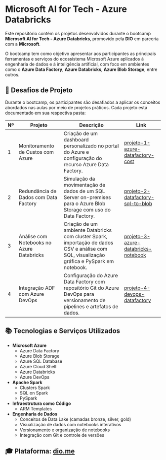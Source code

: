 # Microsoft AI for Tech - Azure Databricks

Este repositório contém os projetos desenvolvidos durante o bootcamp **Microsoft AI for Tech - Azure Databricks**, promovido pela **DIO** em parceria com a **Microsoft**.

O bootcamp tem como objetivo apresentar aos participantes as principais ferramentas e serviços do ecossistema Microsoft Azure aplicados à engenharia de dados e à inteligência artificial, com foco em ambientes como o **Azure Data Factory**, **Azure Databricks**, **Azure Blob Storage**, entre outros.


## 📁 Desafios de Projeto

Durante o bootcamp, os participantes são desafiados a aplicar os conceitos abordados nas aulas por meio de projetos práticos. Cada projeto está documentado em sua respectiva pasta:

| Nº | Projeto | Descrição | Link |
|----|---------|-----------|------|
| 1 | Monitoramento de Custos com Azure | Criação de um dashboard personalizado no portal do Azure e configuração do recurso Azure Data Factory. | [projeto-1-azure-datafactory-cost](./projeto-1-azure-datafactory-cost) |
| 2 | Redundância de Dados com Data Factory | Simulação da movimentação de dados de um SQL Server on-premises para o Azure Blob Storage com uso do Data Factory. | [projeto-2-datafactory-sql-to-blob](./projeto-2-datafactory-sql-to-blob) |
| 3 | Análise com Notebooks no Azure Databricks | Criação de um ambiente Databricks com cluster Spark, importação de dados CSV e análise com SQL, visualização gráfica e PySpark em notebook. | [projeto-3-azure-databricks-notebook](./projeto-3-azure-databricks-notebook) |
| 4 | Integração ADF com Azure DevOps | Configuração do Azure Data Factory com repositório Git do Azure DevOps para versionamento de pipelines e artefatos de dados. | [projeto-4-devops-datafactory](./projeto-4-devops-datafactory) |



## 📚 Tecnologias e Serviços Utilizados

- **Microsoft Azure**
  - Azure Data Factory
  - Azure Blob Storage
  - Azure SQL Database
  - Azure Cloud Shell
  - Azure Databricks
  - Azure DevOps
- **Apache Spark**
  - Clusters Spark
  - SQL on Spark
  - PySpark
- **Infraestrutura como Código**
  - ARM Templates
- **Engenharia de Dados**
  - Conceitos de Data Lake (camadas bronze, silver, gold)
  - Visualização de dados com notebooks interativos
  - Versionamento e organização de notebooks
  - Integração com Git e controle de versões



**🎓 Plataforma:** [dio.me](https://dio.me)  
---
